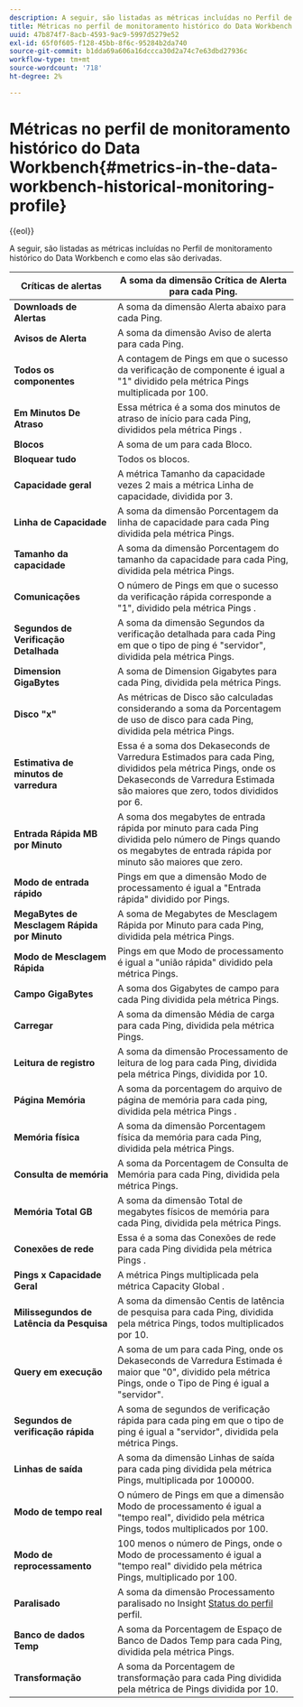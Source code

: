 ```yaml
---
description: A seguir, são listadas as métricas incluídas no Perfil de monitoramento histórico do Data Workbench e como elas são derivadas.
title: Métricas no perfil de monitoramento histórico do Data Workbench
uuid: 47b874f7-8acb-4593-9ac9-5997d5279e52
exl-id: 65f0f605-f128-45bb-8f6c-95284b2da740
source-git-commit: b1dda69a606a16dccca30d2a74c7e63dbd27936c
workflow-type: tm+mt
source-wordcount: '718'
ht-degree: 2%

---
```


# Métricas no perfil de monitoramento histórico do Data Workbench{#metrics-in-the-data-workbench-historical-monitoring-profile}

{{eol}}

A seguir, são listadas as métricas incluídas no Perfil de monitoramento histórico do Data Workbench e como elas são derivadas.

| **Críticas de alertas** | A soma da dimensão Crítica de Alerta para cada Ping. |
|---|---|
| **Downloads de Alertas** | A soma da dimensão Alerta abaixo para cada Ping. |
| **Avisos de Alerta** | A soma da dimensão Aviso de alerta para cada Ping. |
| **Todos os componentes** | A contagem de Pings em que o sucesso da verificação de componente é igual a &quot;1&quot; dividido pela métrica Pings multiplicada por 100. |
| **Em Minutos De Atraso** | Essa métrica é a soma dos minutos de atraso de início para cada Ping, divididos pela métrica Pings . |
| **Blocos** | A soma de um para cada Bloco. |
| **Bloquear tudo** | Todos os blocos. |
| **Capacidade geral** | A métrica Tamanho da capacidade vezes 2 mais a métrica Linha de capacidade, dividida por 3. |
| **Linha de Capacidade** | A soma da dimensão Porcentagem da linha de capacidade para cada Ping dividida pela métrica Pings. |
| **Tamanho da capacidade** | A soma da dimensão Porcentagem do tamanho da capacidade para cada Ping, dividida pela métrica Pings. |
| **Comunicações** | O número de Pings em que o sucesso da verificação rápida corresponde a &quot;1&quot;, dividido pela métrica Pings . |
| **Segundos de Verificação Detalhada** | A soma da dimensão Segundos da verificação detalhada para cada Ping em que o tipo de ping é &quot;servidor&quot;, dividida pela métrica Pings. |
| **Dimension GigaBytes** | A soma de Dimension Gigabytes para cada Ping, dividida pela métrica Pings. |
| **Disco &quot;x&quot;** | As métricas de Disco são calculadas considerando a soma da Porcentagem de uso de disco para cada Ping, dividida pela métrica Pings. |
| **Estimativa de minutos de varredura** | Essa é a soma dos Dekaseconds de Varredura Estimados para cada Ping, divididos pela métrica Pings, onde os Dekaseconds de Varredura Estimada são maiores que zero, todos divididos por 6. |
| **Entrada Rápida MB por Minuto** | A soma dos megabytes de entrada rápida por minuto para cada Ping dividida pelo número de Pings quando os megabytes de entrada rápida por minuto são maiores que zero. |
| **Modo de entrada rápido** | Pings em que a dimensão Modo de processamento é igual a &quot;Entrada rápida&quot; dividido por Pings. |
| **MegaBytes de Mesclagem Rápida por Minuto** | A soma de Megabytes de Mesclagem Rápida por Minuto para cada Ping, dividida pela métrica Pings. |
| **Modo de Mesclagem Rápida** | Pings em que Modo de processamento é igual a &quot;união rápida&quot; dividido pela métrica Pings. |
| **Campo GigaBytes** | A soma dos Gigabytes de campo para cada Ping dividida pela métrica Pings. |
| **Carregar** | A soma da dimensão Média de carga para cada Ping, dividida pela métrica Pings. |
| **Leitura de registro** | A soma da dimensão Processamento de leitura de log para cada Ping, dividida pela métrica Pings, dividida por 10. |
| **Página Memória** | A soma da porcentagem do arquivo de página de memória para cada ping, dividida pela métrica Pings . |
| **Memória física** | A soma da dimensão Porcentagem física da memória para cada Ping, dividida pela métrica Pings. |
| **Consulta de memória** | A soma da Porcentagem de Consulta de Memória para cada Ping, dividida pela métrica Pings. |
| **Memória Total GB** | A soma da dimensão Total de megabytes físicos de memória para cada Ping, dividida pela métrica Pings. |
| **Conexões de rede** | Essa é a soma das Conexões de rede para cada Ping dividida pela métrica Pings . |
| **Pings x Capacidade Geral** | A métrica Pings multiplicada pela métrica Capacity Global . |
| **Milissegundos de Latência da Pesquisa** | A soma da dimensão Centis de latência de pesquisa para cada Ping, dividida pela métrica Pings, todos multiplicados por 10. |
| **Query em execução** | A soma de um para cada Ping, onde os Dekaseconds de Varredura Estimada é maior que &quot;0&quot;, dividido pela métrica Pings, onde o Tipo de Ping é igual a &quot;servidor&quot;. |
| **Segundos de verificação rápida** | A soma de segundos de verificação rápida para cada ping em que o tipo de ping é igual a &quot;servidor&quot;, dividida pela métrica Pings. |
| **Linhas de saída** | A soma da dimensão Linhas de saída para cada ping dividida pela métrica Pings, multiplicada por 100000. |
| **Modo de tempo real** | O número de Pings em que a dimensão Modo de processamento é igual a &quot;tempo real&quot;, dividido pela métrica Pings, todos multiplicados por 100. |
| **Modo de reprocessamento** | 100 menos o número de Pings, onde o Modo de processamento é igual a &quot;tempo real&quot; dividido pela métrica Pings, multiplicado por 100. |
| **Paralisado** | A soma da dimensão Processamento paralisado no Insight [Status do perfil](../../../home/monitoring-installation/monitoring-appendix/monitoring-profile-status.md#concept-d4cd7da41c8a42bab4aea25418264e64) perfil. |
| **Banco de dados Temp** | A soma da Porcentagem de Espaço de Banco de Dados Temp para cada Ping, dividida pela métrica Pings. |
| **Transformação** | A soma da Porcentagem de transformação para cada Ping dividida pela métrica de Pings dividida por 10. |
